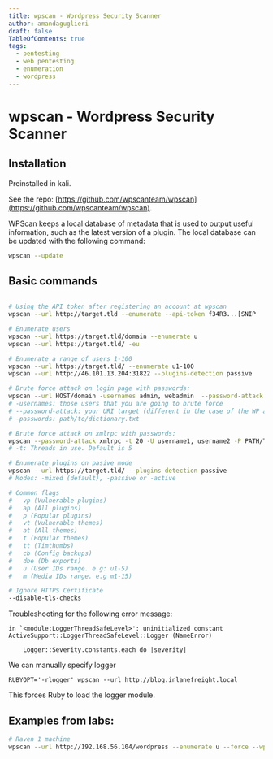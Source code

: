 ```yaml
---
title: wpscan - Wordpress Security Scanner
author: amandaguglieri
draft: false
TableOfContents: true
tags:
  - pentesting
  - web pentesting
  - enumeration
  - wordpress
---
```


# wpscan - Wordpress Security Scanner

## Installation

Preinstalled in kali. 

See the repo: [https://github.com/wpscanteam/wpscan](https://github.com/wpscanteam/wpscan).

WPScan keeps a local database of metadata that is used to output useful information, such as the latest version of a plugin. The local database can be updated with the following command:

```bash
wpscan --update
```

## Basic commands

```bash

# Using the API token after registering an account at wpscan
wpscan --url http://target.tld --enumerate --api-token f34R3...[SNIP

# Enumerate users
wpscan --url https://target.tld/domain --enumerate u
wpscan --url https://target.tld/ -eu

# Enumerate a range of users 1-100
wpscan --url https://target.tld/ --enumerate u1-100
wpscan --url http://46.101.13.204:31822 --plugins-detection passive

# Brute force attack on login page with passwords:
wpscan --url HOST/domain -usernames admin, webadmin  --password-attack wp-login -passwords filename.txt
# -usernames: those users that you are going to brute force
# --password-attack: your URI target (different in the case of the WP api
# -passwords: path/to/dictionary.txt

# Brute force attack on xmlrpc with passwords:
wpscan --password-attack xmlrpc -t 20 -U username1, username2 -P PATH/TO/passwords.txt --url http://<TARGET>
# -t: Threads in use. Default is 5

# Enumerate plugins on pasive mode 
wpscan --url https://target.tld/ --plugins-detection passive 
# Modes: -mixed (default), -passive or -active

# Common flags
# 	vp (Vulnerable plugins)
#	ap (All plugins)
# 	p (Popular plugins)
#	vt (Vulnerable themes)
#	at (All themes)
#	t (Popular themes)
#	tt (Timthumbs)
# 	cb (Config backups)
#	dbe (Db exports)
# 	u (User IDs range. e.g: u1-5)
#	m (Media IDs range. e.g m1-15)

# Ignore HTTPS Certificate
--disable-tls-checks

```


Troubleshooting for the following error message:

```
in `<module:LoggerThreadSafeLevel>': uninitialized constant ActiveSupport::LoggerThreadSafeLevel::Logger (NameError)

    Logger::Severity.constants.each do |severity|
```

We can  manually specify logger

```
RUBYOPT='-rlogger' wpscan --url http://blog.inlanefreight.local 
```


This forces Ruby to load the logger module.



## Examples from labs:


```bash
# Raven 1 machine
wpscan --url http://192.168.56.104/wordpress --enumerate u --force --wp-content-dir wp-content
```


